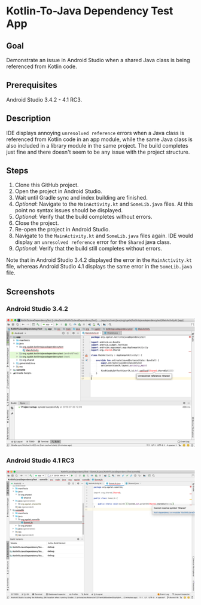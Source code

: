 # Kotlin-To-Java Dependency Test App

## Goal

Demonstrate an issue in Android Studio when a shared Java class is being referenced from Kotlin code.

## Prerequisites

Android Studio 3.4.2 - 4.1 RC3.

## Description

IDE displays annoying `unresolved reference` errors when a Java class is referenced from Kotlin code in an app module, while the same Java class is also included in a library module in the same project. The build completes just fine and there doesn't seem to be any issue with the project structure.

## Steps

1. Clone this GitHub project.
2. Open the project in Android Studio.
3. Wait until Gradle sync and index building are finished.
4. *Optional*: Navigate to the `MainActivity.kt` and `SomeLib.java` files. At this point no syntax issues should be displayed.
5. *Optional*: Verify that the build completes without errors.
5. Close the project.
6. Re-open the project in Android Studio.
7. Navigate to the `MainActivity.kt` and `SomeLib.java` files again. IDE would display an `unresolved reference` error for the `Shared` java class.
8. *Optional*: Verify that the build still completes without errors.

Note that in Android Studio 3.4.2 displayed the error in the `MainActivity.kt` file, whereas Android Studio 4.1 displays the same error in the `SomeLib.java` file.

## Screenshots

### Android Studio 3.4.2

![screenshot](screenshot.png)

### Android Studio 4.1 RC3

![screenshot](screenshot_as4.1.png)

